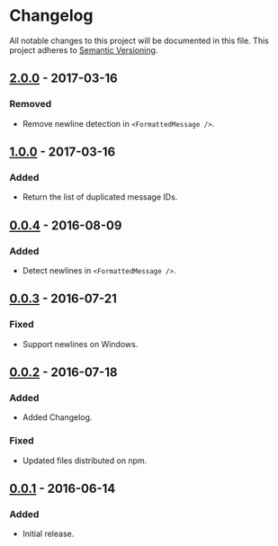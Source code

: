 # Changelog

All notable changes to this project will be documented in this file.
This project adheres to [Semantic Versioning](http://semver.org/).

## [2.0.0] - 2017-03-16
### Removed
- Remove newline detection in `<FormattedMessage />`.

## [1.0.0] - 2017-03-16
### Added
- Return the list of duplicated message IDs.

## [0.0.4] - 2016-08-09
### Added
- Detect newlines in `<FormattedMessage />`.

## [0.0.3] - 2016-07-21
### Fixed
- Support newlines on Windows.

## [0.0.2] - 2016-07-18
### Added
- Added Changelog.

### Fixed
- Updated files distributed on npm.

## [0.0.1] - 2016-06-14
### Added
- Initial release.

[2.0.0]: https://github.com/maxdeviant/extract-intl/compare/v1.0.0...v2.0.0
[1.0.0]: https://github.com/maxdeviant/extract-intl/compare/v0.0.4...v1.0.0
[0.0.4]: https://github.com/maxdeviant/extract-intl/compare/v0.0.3...v0.0.4
[0.0.3]: https://github.com/maxdeviant/extract-intl/compare/v0.0.2...v0.0.3
[0.0.2]: https://github.com/maxdeviant/extract-intl/compare/v0.0.1...v0.0.2
[0.0.1]: https://github.com/maxdeviant/extract-intl/compare/920bddb...v0.0.1
